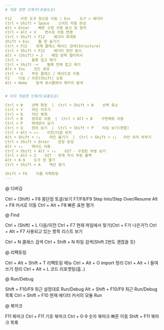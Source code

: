```yaml
---                                                                                                                                                              
# 적응 못한 단축키(유용도순)

F12    이전 도구 창으로 이동 | Esc    도구 > 에디터
Ctrl + Shift + Space    스마트 자동 완성
Alt + Enter    빠른 수정 사항 표시 및 동작
Ctrl + Alt + V    변수로 자동 변경
Ctrl + Shift + F12    에디터 최대화
Shift + Esc    툴 창 숨기기
Ctrl + F12    현재 클래스 메서드 검색(Structure)
Ctrl + Shift + F12    에디터 창만 표시
Alt + (Shift) + J    매칭 항목 멀티커서
Ctrl + .    블록 접고 펴기
Ctrl + Shift -+    블록 전체 접고 펴기
Alt + Ins    코드 생성
Ctrl + U    부모 클래스 / 메서드로 이동
F2    다음 / 이전(Shift) 오류
Alt + Home    탐색 표시줄에서 패키지 탐색


# 이미 적응한 단축키(유용도순)

Ctrl + W    선택 확장  |  Ctrl + Shift + W    선택 축소
Ctrl + Y    라인 지우기
Ctrl + D    라인 복제
Ctrl + B    정의로 이동  |  Ctrl + Alt + B    구현체로 이동
Ctrl + P    매개변수 보기
Ctrl + Q    정의 보기  |  Ctrl + Shift + P    타입 보기(편함)
Ctrl + Alt + ←→    이전/다음 위치
Alt + Shift + ↑↓    라인 옮기기  |  Ctrl + Shift + ↑↓   라인 위치 바꾸기
Ctrl + Shift + Enter    문장 완성
Alt + ↑↓    메서드 이동
Ctrl + Shift + Alt + ↑↓    GIT - 수정된 부분 보기
Ctrl + Alt + Z    GIT - 현재 커서 부분 롤백
Alt + 0-9    도구 창 열기
Ctrl + Shift + A    액션 찾기

Shift + F6    이름 리팩토링
---                                                                                                                         
```

@ 디버깅

Ctrl + (Shift) + F8    중단점 토글/보기
F7/F8/F9    Step Into/Step Over/Resume
Alt + F9    커서로 이동
Ctrl + Alt + F8    빠른 표현 평가


@ Find

Ctrl + (Shift) + L    다음/이전
Ctrl + F7    현재 파일에서 찾기(Ctrl + F가 나은가?)
Ctrl + Alt + F7    사용되고 있는 항목 리스트 보기

Ctrl + N    클래스 검색
Ctrl + Shift + N    파일 검색(Shift 2번도 괜찮을 듯)


@ 리팩토링

Ctrl + Alt + Shift + T    리팩토링 메뉴
Ctrl + Alt + O    import 정리
Ctrl + Alt + I    들여쓰기 정리
Ctrl + Alt + L    코드 리포맷팅(흠..)


@ Run/Debug

Shift + F10/F9    최근 설정대로 Run/Debug
Alt + Shift + F10/F9    최근 Run/Debug 목록
Ctrl + Shift + F10    현재 에디터 커서의 모듈 Run


@ 북마크

F11    북마크
Ctrl + F11    기호 북마크
Ctrl + 0-9    숫자 북마크 빠른 이동
Shift + F11    북마크 목록
